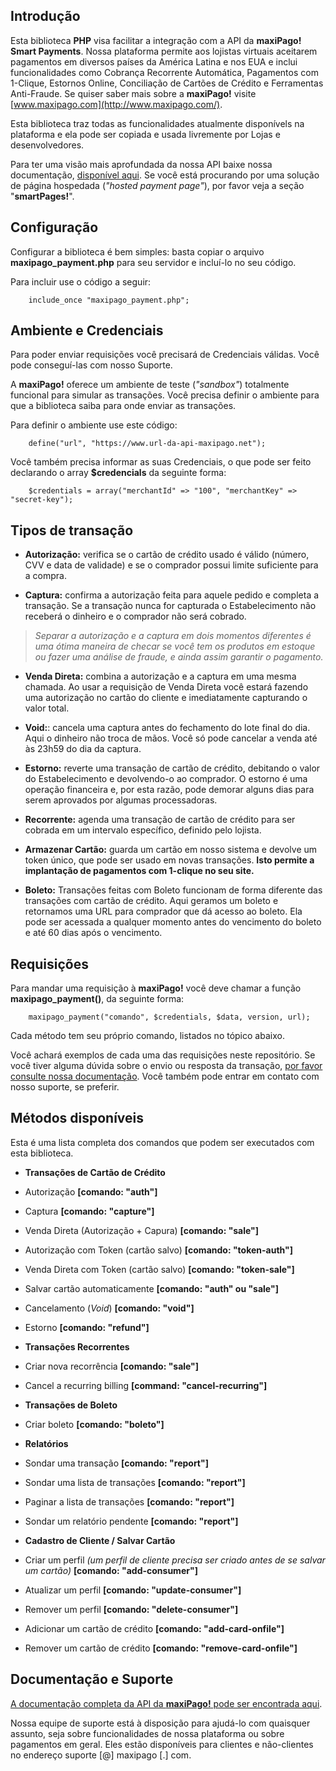## Introdução ##

Esta biblioteca **PHP** visa facilitar a integração com a API da **maxiPago! Smart Payments**. Nossa plataforma permite aos lojistas virtuais aceitarem pagamentos em diversos países da América Latina e nos EUA e inclui funcionalidades como Cobrança Recorrente Automática, Pagamentos com 1-Clique, Estornos Online, Conciliação de Cartões de Crédito e Ferramentas Anti-Fraude. Se quiser saber mais sobre a **maxiPago!** visite [www.maxipago.com](http://www.maxipago.com/).

Esta biblioteca traz todas as funcionalidades atualmente disponívels na plataforma e ela pode ser copiada e usada livremente por Lojas e desenvolvedores.

Para ter uma visão mais aprofundada da nossa API baixe nossa documentação, [disponível aqui](http://www.maxipago.com/docs/maxiPago_API_Ultima.pdf). Se você está procurando por uma solução de página hospedada (*"hosted payment page"*), por favor veja a seção "**smartPages!**".


## Configuração ##

Configurar a biblioteca é bem simples: basta copiar o arquivo  **maxipago_payment.php** para seu servidor e incluí-lo no seu código.

Para incluir use o código a seguir:

		include_once "maxipago_payment.php";


## Ambiente e Credenciais ##

Para poder enviar requisições você precisará de Credenciais válidas. Você pode conseguí-las com nosso Suporte.

A **maxiPago!** oferece um ambiente de teste (*"sandbox"*) totalmente funcional para simular as transações. Você precisa definir o ambiente para que a biblioteca saiba para onde enviar as transações.

Para definir o ambiente use este código:

		define("url", "https://www.url-da-api-maxipago.net");
		
Você também precisa informar as suas Credenciais, o que pode ser feito declarando o array **$credencials** da seguinte forma:

		$credentials = array("merchantId" => "100", "merchantKey" => "secret-key");


## Tipos de transação ##

* **Autorização:** verifica se o cartão de crédito usado é válido (número, CVV e data de validade) e se o comprador possui limite suficiente para a compra.

* **Captura:** confirma a autorização feita para aquele pedido e completa a transação. Se a transação nunca for capturada o Estabelecimento não receberá o dinheiro e o comprador não será cobrado.

>*Separar a autorização e a captura em dois momentos diferentes é uma ótima maneira de checar se você tem os produtos em estoque ou fazer uma análise de fraude, e ainda assim garantir o pagamento.*

* **Venda Direta:** combina a autorização e a captura em uma mesma chamada. Ao usar a requisição de Venda Direta você estará fazendo uma autorização no cartão do cliente e imediatamente capturando o valor total.

* **Void:**: cancela uma captura antes do fechamento do lote final do dia. Aqui o dinheiro não troca de mãos. Você só pode cancelar a venda até às 23h59 do dia da captura.

* **Estorno:** reverte uma transação de cartão de crédito, debitando o valor do Estabelecimento e devolvendo-o ao comprador. O estorno é uma operação financeira e, por esta razão, pode demorar alguns dias para serem aprovados por algumas processadoras.

* **Recorrente:** agenda uma transação de cartão de crédito para ser cobrada em um intervalo específico, definido pelo lojista.

* **Armazenar Cartão:** guarda um cartão em nosso sistema e devolve um token único, que pode ser usado em novas transações. **Isto permite a implantação de pagamentos com 1-clique no seu site.**

* **Boleto:** Transações feitas com Boleto funcionam de forma diferente das transações com cartão de crédito. Aqui geramos um boleto e retornamos uma URL para comprador que dá acesso ao boleto. Ela pode ser acessada a qualquer momento antes do vencimento do boleto e até 60 dias após o vencimento.

## Requisições ##

Para mandar uma requisição à **maxiPago!** você deve chamar a função **maxipago_payment()**, da seguinte forma:

        maxipago_payment("comando", $credentials, $data, version, url);

Cada método tem seu próprio comando, listados no tópico abaixo.

Você achará exemplos de cada uma das requisições neste repositório. Se você tiver alguma dúvida sobre o envio ou resposta da transação, [por favor consulte nossa documentação](http://www.maxipago.com/docs/maxiPago_API_Ultima.pdf). Você também pode entrar em contato com nosso suporte, se preferir.


## Métodos disponíveis ##

Esta é uma lista completa dos comandos que podem ser executados com esta biblioteca.

* **Transações de Cartão de Crédito**
 * Autorização **[comando: "auth"]**
 * Captura **[comando: "capture"]**
 * Venda Direta (Autorização + Capura) **[comando: "sale"]** 
 * Autorização com Token (cartão salvo) **[comando: "token-auth"]**
 * Venda Direta com Token (cartão salvo) **[comando: "token-sale"]** 
 * Salvar cartão automaticamente **[comando: "auth" ou "sale"]**
 * Cancelamento (*Void*) **[comando: "void"]**
 * Estorno **[comando: "refund"]** 
 
* **Transações Recorrentes**
 * Criar nova recorrência **[comando: "sale"]**
 * Cancel a recurring billing **[command: "cancel-recurring"]**
 
* **Transações de Boleto**
 * Criar boleto **[comando: "boleto"]**
 
* **Relatórios**
 * Sondar uma transação **[comando: "report"]**
 * Sondar uma lista de transações **[comando: "report"]**
 * Paginar a lista de transações **[comando: "report"]** 
 * Sondar um relatório pendente **[comando: "report"]**
 
* **Cadastro de Cliente / Salvar Cartão**
 * Criar um perfil  *(um perfil de cliente precisa ser criado antes de se salvar um cartão)* **[comando: "add-consumer"]**
 * Atualizar um perfil **[comando: "update-consumer"]** 
 * Remover um perfil **[comando: "delete-consumer"]**
 * Adicionar um cartão de crédito **[comando: "add-card-onfile"]**
 * Remover um cartão de crédito **[comando: "remove-card-onfile"]**


## Documentação e Suporte ##

[A documentação completa da API da **maxiPago!** pode ser encontrada aqui](http://www.maxipago.com/docs/maxiPago_API_Ultima.pdf).

Nossa equipe de suporte está à disposição para ajudá-lo com quaisquer assunto, seja sobre funcionalidades de nossa plataforma ou sobre pagamentos em geral. Eles estão disponíveis para clientes e não-clientes no endereço suporte [@] maxipago [.] com.